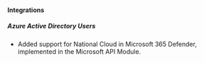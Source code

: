 #### Integrations

##### Azure Active Directory Users

- Added support for National Cloud in Microsoft 365 Defender, implemented in the Microsoft API Module.
